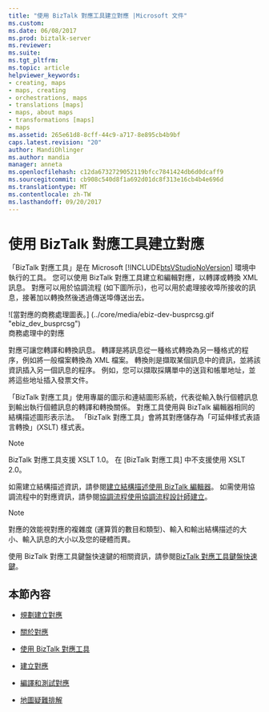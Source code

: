 ```yaml
---
title: "使用 BizTalk 對應工具建立對應 |Microsoft 文件"
ms.custom: 
ms.date: 06/08/2017
ms.prod: biztalk-server
ms.reviewer: 
ms.suite: 
ms.tgt_pltfrm: 
ms.topic: article
helpviewer_keywords:
- creating, maps
- maps, creating
- orchestrations, maps
- translations [maps]
- maps, about maps
- transformations [maps]
- maps
ms.assetid: 265e61d8-8cff-44c9-a717-8e895cb4b9bf
caps.latest.revision: "20"
author: MandiOhlinger
ms.author: mandia
manager: anneta
ms.openlocfilehash: c12da6732729052119bfcc7841424db6d0dcaff9
ms.sourcegitcommit: cb908c540d8f1a692d01dc8f313e16cb4b4e696d
ms.translationtype: MT
ms.contentlocale: zh-TW
ms.lasthandoff: 09/20/2017
---
```

# <a name="creating-maps-using-biztalk-mapper"></a>使用 BizTalk 對應工具建立對應
「BizTalk 對應工具」是在 Microsoft [!INCLUDE[btsVStudioNoVersion](../includes/btsvstudionoversion-md.md)] 環境中執行的工具。 您可以使用 BizTalk 對應工具建立和編輯對應，以轉譯或轉換 XML 訊息。 對應可以用於協調流程 (如下圖所示)，也可以用於處理接收埠所接收的訊息，接著加以轉換然後透過傳送埠傳送出去。  
  
 ![當對應的商務處理圖表。] (../core/media/ebiz-dev-busprcsg.gif "ebiz_dev_busprcsg")  
商務處理中的對應  
  
 對應可讓您轉譯和轉換訊息。 轉譯是將訊息從一種格式轉換為另一種格式的程序，例如將一般檔案轉換為 XML 檔案。 轉換則是擷取某個訊息中的資訊，並將該資訊插入另一個訊息的程序。 例如，您可以擷取採購單中的送貨和帳單地址，並將這些地址插入發票文件。  
  
 「BizTalk 對應工具」使用專屬的圖示和連結圖形系統，代表從輸入執行個體訊息到輸出執行個體訊息的轉譯和轉換關係。 對應工具使用與 BizTalk 編輯器相同的結構描述圖形表示法。 「BizTalk 對應工具」會將其對應儲存為「可延伸樣式表語言轉換」(XSLT) 樣式表。  
  
> [!NOTE]
>  BizTalk 對應工具支援 XSLT 1.0。 在 [BizTalk 對應工具] 中不支援使用 XSLT 2.0。  
  
 如需建立結構描述資訊，請參閱[建立結構描述使用 BizTalk 編輯器](../core/creating-schemas-using-biztalk-editor.md)。 如需使用協調流程中的對應資訊，請參閱[協調流程使用協調流程設計師建立](../core/creating-orchestrations-using-orchestration-designer.md)。  
  
> [!NOTE]
>  對應的效能視對應的複雜度 (運算質的數目和類型)、輸入和輸出結構描述的大小、輸入訊息的大小以及您的硬體而異。  
  
 使用 BizTalk 對應工具鍵盤快速鍵的相關資訊，請參閱[BizTalk 對應工具鍵盤快速鍵](../core/biztalk-mapper-keyboard-shortcuts.md)。  
  
## <a name="in-this-section"></a>本節內容  
  
-   [規劃建立對應](../core/planning-to-create-maps.md)  
  
-   [關於對應](../core/about-maps.md)  
  
-   [使用 BizTalk 對應工具](../core/using-biztalk-mapper.md)  
  
-   [建立對應](../core/creating-maps.md)  
  
-   [編譯和測試對應](../core/compiling-and-testing-maps.md)  
  
-   [地圖疑難排解](../core/troubleshooting-maps.md)